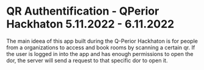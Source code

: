 # QR Authentification - QPerior Hackhaton 5.11.2022 - 6.11.2022
The main ideea of this app built during the Q-Perior Hackhaton is for people from a organizations to access and book rooms by scanning a certain qr. 
If the user is logged in into the app and has enough permissions to open the dor, the server will send a request to that specific dor to open it.
